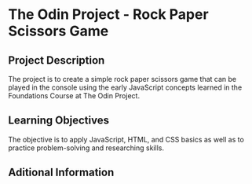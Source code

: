 # The Odin Project - Rock Paper Scissors Game

## Project Description

The project is to create a simple rock paper scissors game that can be played in the console using the early JavaScript concepts learned in the Foundations Course at The Odin Project.

## Learning Objectives

The objective is to apply JavaScript, HTML, and CSS basics as well as to practice problem-solving and researching skills.

## Aditional Information